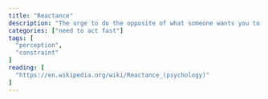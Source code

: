 ```yaml
---
title: "Reactance"
description: "The urge to do the opposite of what someone wants you to do out of a need to resist a perceived attempt to constrain your freedom of choice."
categories: ["need to act fast"]
tags: [
  "perception",
  "constraint"
]
reading: [
  "https://en.wikipedia.org/wiki/Reactance_(psychology)"
]
---
```


